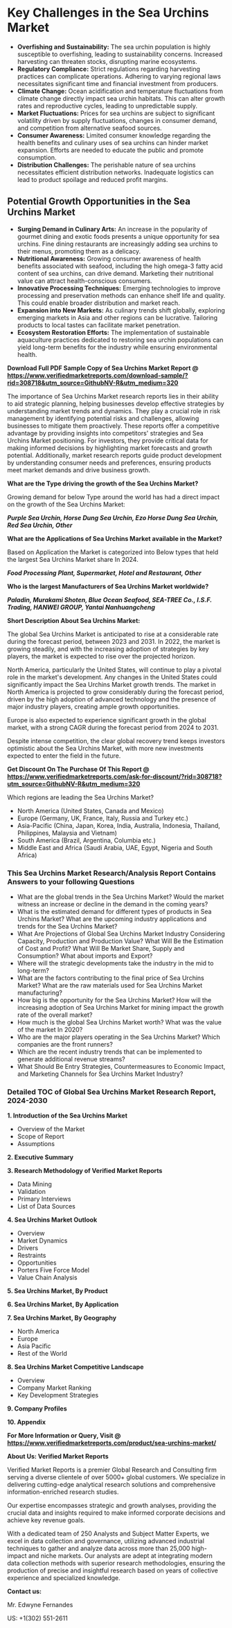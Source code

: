 <p class=""><h1>Key Challenges in the Sea Urchins Market</h1><ul>    <li>        <strong>Overfishing and Sustainability:</strong>        The sea urchin population is highly susceptible to overfishing, leading to sustainability concerns. Increased harvesting can threaten stocks, disrupting marine ecosystems.    </li>    <li>        <strong>Regulatory Compliance:</strong>        Strict regulations regarding harvesting practices can complicate operations. Adhering to varying regional laws necessitates significant time and financial investment from producers.    </li>    <li>        <strong>Climate Change:</strong>        Ocean acidification and temperature fluctuations from climate change directly impact sea urchin habitats. This can alter growth rates and reproductive cycles, leading to unpredictable supply.    </li>    <li>        <strong>Market Fluctuations:</strong>        Prices for sea urchins are subject to significant volatility driven by supply fluctuations, changes in consumer demand, and competition from alternative seafood sources.    </li>    <li>        <strong>Consumer Awareness:</strong>        Limited consumer knowledge regarding the health benefits and culinary uses of sea urchins can hinder market expansion. Efforts are needed to educate the public and promote consumption.    </li>    <li>        <strong>Distribution Challenges:</strong>        The perishable nature of sea urchins necessitates efficient distribution networks. Inadequate logistics can lead to product spoilage and reduced profit margins.    </li></ul><h2>Potential Growth Opportunities in the Sea Urchins Market</h1><ul>    <li>        <strong>Surging Demand in Culinary Arts:</strong>        An increase in the popularity of gourmet dining and exotic foods presents a unique opportunity for sea urchins. Fine dining restaurants are increasingly adding sea urchins to their menus, promoting them as a delicacy.    </li>    <li>        <strong>Nutritional Awareness:</strong>        Growing consumer awareness of health benefits associated with seafood, including the high omega-3 fatty acid content of sea urchins, can drive demand. Marketing their nutritional value can attract health-conscious consumers.    </li>    <li>        <strong>Innovative Processing Techniques:</strong>        Emerging technologies to improve processing and preservation methods can enhance shelf life and quality. This could enable broader distribution and market reach.    </li>    <li>        <strong>Expansion into New Markets:</strong>        As culinary trends shift globally, exploring emerging markets in Asia and other regions can be lucrative. Tailoring products to local tastes can facilitate market penetration.    </li>    <li>        <strong>Ecosystem Restoration Efforts:</strong>        The implementation of sustainable aquaculture practices dedicated to restoring sea urchin populations can yield long-term benefits for the industry while ensuring environmental health.    </li></ul></p><p class=""><strong>Download Full PDF Sample Copy of Sea Urchins Market Report @ <a href="https://www.verifiedmarketreports.com/download-sample/?rid=308718&utm_source=GithubNV-R&utm_medium=320" target="_blank">https://www.verifiedmarketreports.com/download-sample/?rid=308718&utm_source=GithubNV-R&utm_medium=320</a></strong></p><p>The importance of&nbsp;Sea Urchins Market research reports lies in their ability to aid strategic planning, helping businesses develop effective strategies by understanding market trends and dynamics. They play a crucial role in risk management by identifying potential risks and challenges, allowing businesses to mitigate them proactively. These reports offer a competitive advantage by providing insights into competitors' strategies and Sea Urchins Market positioning. For investors, they provide critical data for making informed decisions by highlighting market forecasts and growth potential. Additionally, market research reports guide product development by understanding consumer needs and preferences, ensuring products meet market demands and drive business growth.</p><p><strong>What are the&nbsp;Type driving the growth of the Sea Urchins Market?</strong></p><p id="" class="">Growing demand for below Type around the world has had a direct impact on the growth of the Sea Urchins Market:</p><p class=""><em><strong>Purple Sea Urchin, Horse Dung Sea Urchin, Ezo Horse Dung Sea Urchin, Red Sea Urchin, Other</strong></em></p><p class=""><strong>What are the&nbsp;Applications&nbsp;of Sea Urchins Market available in the Market?</strong></p><p id="" class="">Based on Application the Market is categorized into Below types that held the largest Sea Urchins Market share In 2024.</p><p class=""><em><strong>Food Processing Plant, Supermarket, Hotel and Restaurant, Other</strong></em></p><p class=""><strong>Who is the largest Manufacturers of Sea Urchins Market worldwide?</strong></p><p><em><strong>Paladin, Murakami Shoten, Blue Ocean Seafood, SEA-TREE Co., I.S.F. Trading, HANWEI GROUP, Yantai Nanhuangcheng</strong></em></p><p id="" class=""><strong>Short Description About Sea Urchins Market:</strong></p><p>The global Sea Urchins Market is anticipated to rise at a considerable rate during the forecast period, between 2023 and 2031. In 2022, the market is growing steadily, and with the increasing adoption of strategies by key players, the market is expected to rise over the projected horizon.</p><p>North America, particularly the United States, will continue to play a pivotal role in the market's development. Any changes in the United States could significantly impact the Sea Urchins Market growth trends. The market in North America is projected to grow considerably during the forecast period, driven by the high adoption of advanced technology and the presence of major industry players, creating ample growth opportunities.</p><p>Europe is also expected to experience significant growth in the global market, with a strong CAGR during the forecast period from 2024 to 2031.</p><p>Despite intense competition, the clear global recovery trend keeps investors optimistic about the Sea Urchins Market, with more new investments expected to enter the field in the future.</p><p id="" class=""><strong>Get Discount On The Purchase Of This Report @ <a href="https://www.verifiedmarketreports.com/ask-for-discount/?rid=308718?utm_source=GithubNV-R&utm_medium=320" target="_blank">https://www.verifiedmarketreports.com/ask-for-discount/?rid=308718?utm_source=GithubNV-R&utm_medium=320</a></strong></p><p class="">Which regions are leading the Sea Urchins Market?</p><ul><li>North America (United States, Canada and Mexico)</li><li>Europe (Germany, UK, France, Italy, Russia and Turkey etc.)</li><li>Asia-Pacific (China, Japan, Korea, India, Australia, Indonesia, Thailand, Philippines, Malaysia and Vietnam)</li><li>South America (Brazil, Argentina, Columbia etc.)</li><li>Middle East and Africa (Saudi Arabia, UAE, Egypt, Nigeria and South Africa)</li></ul><h3 id="" class="">This Sea Urchins Market Research/Analysis Report Contains Answers to your following Questions</h3><ul><li>What are the global trends in the Sea Urchins Market? Would the market witness an increase or decline in the demand in the coming years?</li><li>What is the estimated demand for different types of products in Sea Urchins Market? What are the upcoming industry applications and trends for the Sea Urchins Market?</li><li>What Are Projections of Global Sea Urchins Market Industry Considering Capacity, Production and Production Value? What Will Be the Estimation of Cost and Profit? What Will Be Market Share, Supply and Consumption? What about imports and Export?</li><li>Where will the strategic developments take the industry in the mid to long-term?</li><li>What are the factors contributing to the final price of Sea Urchins Market? What are the raw materials used for Sea Urchins Market manufacturing?</li><li>How big is the opportunity for the Sea Urchins Market? How will the increasing adoption of Sea Urchins Market for mining impact the growth rate of the overall market?</li><li>How much is the global Sea Urchins Market worth? What was the value of the market In 2020?</li><li>Who are the major players operating in the Sea Urchins Market? Which companies are the front runners?</li><li>Which are the recent industry trends that can be implemented to generate additional revenue streams?</li><li>What Should Be Entry Strategies, Countermeasures to Economic Impact, and Marketing Channels for Sea Urchins Market Industry?</li></ul><h3 id="" class="">Detailed TOC of Global Sea Urchins Market Research Report, 2024-2030</h3><p id="" class=""><strong>1. Introduction of the Sea Urchins Market</strong></p><ul><li>Overview of the Market</li><li>Scope of Report</li><li>Assumptions</li></ul><p id="" class=""><strong>2. Executive Summary</strong></p><p id="" class=""><strong>3. Research Methodology of Verified Market Reports</strong></p><ul><li>Data Mining</li><li>Validation</li><li>Primary Interviews</li><li>List of Data Sources</li></ul><p id="" class=""><strong>4. Sea Urchins Market Outlook</strong></p><ul><li>Overview</li><li>Market Dynamics</li><li>Drivers</li><li>Restraints</li><li>Opportunities</li><li>Porters Five Force Model</li><li>Value Chain Analysis</li></ul><p id="" class=""><strong>5. Sea Urchins Market, By Product</strong></p><p id="" class=""><strong>6. Sea Urchins Market, By Application</strong></p><p id="" class=""><strong>7. Sea Urchins Market, By Geography</strong></p><ul><li>North America</li><li>Europe</li><li>Asia Pacific</li><li>Rest of the World</li></ul><p id="" class=""><strong>8. Sea Urchins Market Competitive Landscape</strong></p><ul><li>Overview</li><li>Company Market Ranking</li><li>Key Development Strategies</li></ul><p id="" class=""><strong>9. Company Profiles</strong></p><p id="" class=""><strong>10. Appendix</strong></p><p id="" class=""><strong>For More Information or Query, Visit @ <a href="https://www.verifiedmarketreports.com/product/sea-urchins-market/" target="_blank">https://www.verifiedmarketreports.com/product/sea-urchins-market/</a></strong></p><p id="" class=""><strong>About Us: Verified Market Reports</strong></p><p id="" class="">Verified Market Reports is a premier Global Research and Consulting firm serving a diverse clientele of over 5000+ global customers. We specialize in delivering cutting-edge analytical research solutions and comprehensive information-enriched research studies.</p><p id="" class="">Our expertise encompasses strategic and growth analyses, providing the crucial data and insights required to make informed corporate decisions and achieve key revenue goals.</p><p id="" class="">With a dedicated team of 250 Analysts and Subject Matter Experts, we excel in data collection and governance, utilizing advanced industrial techniques to gather and analyze data across more than 25,000 high-impact and niche markets. Our analysts are adept at integrating modern data collection methods with superior research methodologies, ensuring the production of precise and insightful research based on years of collective experience and specialized knowledge.</p><p id="" class=""><strong>Contact us:</strong></p><p id="" class="">Mr. Edwyne Fernandes</p><p id="" class="">US: +1(302) 551-2611</p>